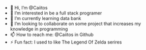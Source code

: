 - 👋 Hi, I’m @Caiitos
- 👀 I’m interested in be a full stack programer 
- 🌱 I’m currently learning data bank
- 💞️ I’m looking to collaborate on some project that increases my knowledge in programming
- 📫 How to reach me: @Caiitos in Github
- ⚡ Fun fact: I used to like The Legend Of Zelda serires 

<!---
Caiitos/Caiitos is a ✨ special ✨ repository because its `README.md` (this file) appears on your GitHub profile.
You can click the Preview link to take a look at your changes.
--->
